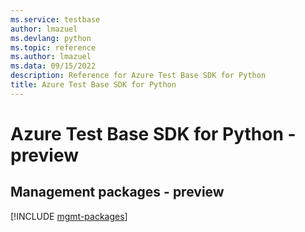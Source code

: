 ```yaml
---
ms.service: testbase
author: lmazuel
ms.devlang: python
ms.topic: reference
ms.author: lmazuel
ms.data: 09/15/2022
description: Reference for Azure Test Base SDK for Python
title: Azure Test Base SDK for Python
---
```

# Azure Test Base SDK for Python - preview

## Management packages - preview
[!INCLUDE [mgmt-packages](test-base-mgmt-index.md)]